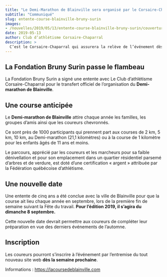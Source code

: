 ```yaml
---
title: "Le Demi-Marathon de Blainville sera organisé par le Corsaire-Chaparral"
subtitle: "Communiqué"
slug: entente-course-blainville-bruny-surin
images:
- /nouvelles/2019/05/13/entente-course-blainville-bruny-surin/couverture.jpg
date: 2019-05-13
author: Club d’athlétisme Corsaire-Chaparral
description: >
  C’est le Corsaire-Chaparral qui assurera la relève de l’événement dès l’édition 2019, et ce pour les cinq prochaines années.
---
```


## La Fondation Bruny Surin passe le flambeau

La Fondation Bruny Surin a signé une entente avec Le Club d’athlétisme Corsaire-Chaparral pour le transfert officiel de l’organisation du **Demi-marathon de Blainville**.

## Une course anticipée

Le **Demi-marathon de Blainville** attire chaque année les familles, les groupes d’amis ainsi que les coureurs chevronnés.

Ce sont près de 1000 participants qui prennent part aux courses de 2 km, 5 km, 10 km, au Demi-marathon (21,1 kilomètres) ou à la course de 1 kilomètre pour les enfants âgés de 11 ans et moins.

Le parcours, apprécié par les coureurs et les marcheurs pour sa faible dénivellation et pour son emplacement dans un quartier résidentiel parsemé d’arbres et de verdure, est doté d’une certification « argent » attribuée par la Fédération québécoise d’athlétisme.

## Une nouvelle date

Une entente de cinq ans a été conclue avec la ville de Blainville pour que la course ait lieu chaque année en septembre, lors de la première fin de semaine suivant la Fête du travail. **Pour l’édition 2019, il s’agira du dimanche 8 septembre.**

Cette nouvelle date devrait permettre aux coureurs de compléter leur préparation en vue des derniers événements de l’automne.

## Inscription

Les coureurs pourront s’inscrire à l’événement par l’entremise du tout nouveau site web **dès la semaine prochaine**.

Informations : https://lacoursedeblainville.com
